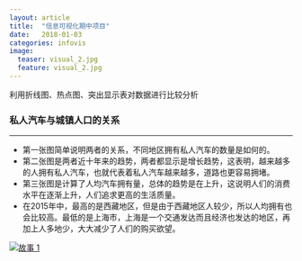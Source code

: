 ```yaml
---
layout: article
title:  "信息可视化期中项目"
date:   2018-01-03
categories: infovis
image:
  teaser: visual_2.jpg
  feature: visual_2.jpg
---
```

利用折线图、热点图、突出显示表对数据进行比较分析

### 私人汽车与城镇人口的关系

---
- 第一张图简单说明两者的关系，不同地区拥有私人汽车的数量是如何的。
- 第二张图是两者近十年来的趋势，两者都显示是增长趋势，这表明，越来越多的人拥有私人汽车，也就代表着私人汽车越来越多，道路也更容易拥堵。
- 第三张图是计算了人均汽车拥有量，总体的趋势是在上升，这说明人们的消费水平在逐渐上升，人们追求更高的生活质量。
- 在2015年中，最高的是西藏地区，但是由于西藏地区人较少，所以人均拥有也会比较高。最低的是上海市，上海是一个交通发达而且经济也发达的地区，再加上人多地少，大大减少了人们的购买欲望。

<div class='tableauPlaceholder' id='viz1515299171719' style='position: relative'>
        <noscript><a href='#'><img alt='故事 1 ' 
		src='https:&#47;&#47;public.tableau.com&#47;static&#47;images&#47;_1&#47;_16075&#47;1_1&#47;1_rss.png' style='border: none' /></a>
		</noscript>
		<object class='tableauViz'  style='display:none;'><param name='host_url' value='https%3A%2F%2Fpublic.tableau.com%2F' /> <param name='embed_code_version' value='3' /> <param name='site_root' value='' /><param name='name' value='_16075&#47;1_1' /><param name='tabs' value='no' /><param name='toolbar' value='yes' /><param name='static_image' value='https:&#47;&#47;public.tableau.com&#47;static&#47;images&#47;_1&#47;_16075&#47;1_1&#47;1.png' /> <param name='animate_transition' value='yes' /><param name='display_static_image' value='yes' /><param name='display_spinner' value='yes' /><param name='display_overlay' value='yes' /><param name='display_count' value='yes' />
		</object>
</div>                
<script type='text/javascript'>                    var divElement = document.getElementById('viz1515299171719');                    var vizElement = divElement.getElementsByTagName('object')[0];                    vizElement.style.width='1024px';vizElement.style.height='795px';                    var scriptElement = document.createElement('script');                    scriptElement.src = 'https://public.tableau.com/javascripts/api/viz_v1.js';                    vizElement.parentNode.insertBefore(scriptElement, vizElement);                
</script>